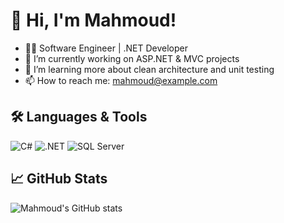 # 👋 Hi, I'm Mahmoud!

- 🧑‍💻 Software Engineer | .NET Developer
- 🔭 I’m currently working on ASP.NET & MVC projects
- 🌱 I’m learning more about clean architecture and unit testing
- 📫 How to reach me: mahmoud@example.com

## 🛠️ Languages & Tools
![C#](https://img.shields.io/badge/-C%23-239120?style=flat&logo=c-sharp&logoColor=white)
![.NET](https://img.shields.io/badge/-ASP.NET-512BD4?style=flat&logo=dotnet)
![SQL Server](https://img.shields.io/badge/-SQL%20Server-CC2927?style=flat&logo=microsoft-sql-server)

## 📈 GitHub Stats
![Mahmoud's GitHub stats](https://github-readme-stats.vercel.app/api?username=Mahmoud5881&show_icons=true&theme=radical)

